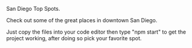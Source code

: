 San Diego Top Spots.

Check out some of the great places in downtown San Diego.

Just copy the files into your code editor then type "npm start" to get the project working,
after doing so pick your favorite spot.

